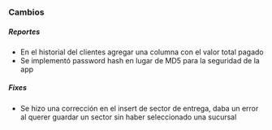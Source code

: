 <h3>Cambios</h3>
<h5>Reportes</h5>
<ul>
    <li>En el historial del clientes agregar una columna con el valor total pagado</li>
    <li>Se implementó password hash en lugar de MD5 para la seguridad de la app</li>
</ul>

<h5>Fixes</h5>
<ul>
    <li>Se hizo una corrección en el insert de sector de entrega, daba un error al querer guardar un sector sin haber seleccionado una sucursal</li>
</ul>